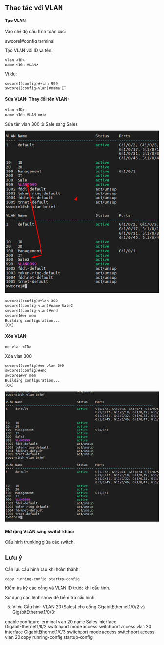## Thao tác với VLAN
#### Tạo VLAN
  Vào chế độ cấu hình toàn cục:

  swcore1#config terminal

  Tạo VLAN với ID và tên:

    vlan <ID>
    name <Tên VLAN>

  Ví dụ:

    swcore1(config)#vlan 999
    swcore1(config-vlan)#name IT

#### Sửa VLAN: Thay đổi tên VLAN:

    vlan <ID>
    name <Tên VLAN mới>

  Sửa tên vlan 300 từ Sale sang Sales

  <img src="Basicnetworkimages/59.png">

    swcore1(config)#vlan 300
    swcore1(config-vlan)#name Sale2
    swcore1(config-vlan)#end
    swcore1#wr mem
    Building configuration...
    [OK]
 
#### Xóa VLAN:
    no vlan <ID>
    
 Xóa vlan 300

    swcore1(config)#no vlan 300
    swcore1(config)#end
    swcore1#wr mem
    Building configuration...
    [OK]

  <img src="Basicnetworkimages/60.png">

#### Mở rộng VLAN sang switch khác: 
  Cấu hình trunking giữa các switch.

## Lưu ý
  Cần lưu cấu hình sau khi hoàn thành:

    copy running-config startup-config

  Kiểm tra kỹ các cổng và VLAN ID trước khi cấu hình.

  Sử dụng các lệnh show để kiểm tra cấu hình.

5. Ví dụ
Cấu hình VLAN 20 (Sales) cho cổng GigabitEthernet1/0/2 và GigabitEthernet1/0/3:

enable
configure terminal
vlan 20
name Sales
interface GigabitEthernet1/0/2
switchport mode access
switchport access vlan 20
interface GigabitEthernet1/0/3
switchport mode access
switchport access vlan 20
copy running-config startup-config